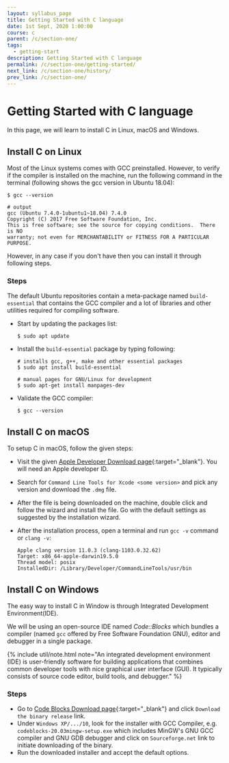 ```yaml
---
layout: syllabus_page
title: Getting Started with C language
date: 1st Sept, 2020 1:00:00
course: c
parent: /c/section-one/
tags:
  - getting-start
description: Getting Started with C language
permalink: /c/section-one/getting-started/
next_link: /c/section-one/history/
prev_link: /c/section-one/
---
```


# Getting Started with C language

In this page, we will learn to install C in Linux, macOS and Windows.

## Install C on Linux

Most of the Linux systems comes with GCC preinstalled. However, to verify if the compiler is installed on the machine, run the following command in the terminal (following shows the gcc version in Ubuntu 18.04):

```shell
$ gcc --version

# output
gcc (Ubuntu 7.4.0-1ubuntu1~18.04) 7.4.0
Copyright (C) 2017 Free Software Foundation, Inc.
This is free software; see the source for copying conditions.  There is NO
warranty; not even for MERCHANTABILITY or FITNESS FOR A PARTICULAR PURPOSE.
```

However, in any case if you don't have then you can install it through following steps.

### Steps

The default Ubuntu repositories contain a meta-package named `build-essential` that contains the GCC compiler and a lot of libraries and other utilities required for compiling software.

- Start by updating the packages list:

  ```shell
  $ sudo apt update
  ```

- Install the `build-essential` package by typing following:

  ```shell
  # installs gcc, g++, make and other essential packages
  $ sudo apt install build-essential

  # manual pages for GNU/Linux for development
  $ sudo apt-get install manpages-dev
  ```

- Validate the GCC compiler:

  ```shell
  $ gcc --version
  ```

## Install C on macOS

To setup C in macOS, follow the given steps:

- Visit the given [Apple Developer Download page](https://developer.apple.com/downloads/index.action){:target="_blank"}. You will need an Apple developer ID.

- Search for `Command Line Tools for Xcode <some version>` and pick any version and download the `.dmg` file.

- After the file is being downloaded on the machine, double click and follow the wizard and install the file. Go with the default settings as suggested by the installation wizard.

- After the installation process, open a terminal and run `gcc -v` command or `clang -v`:

  ```shell
  Apple clang version 11.0.3 (clang-1103.0.32.62)
  Target: x86_64-apple-darwin19.5.0
  Thread model: posix
  InstalledDir: /Library/Developer/CommandLineTools/usr/bin
  ```

## Install C on Windows

The easy way to install C in Window is through Integrated Development Environment(IDE).

We will be using an open-source IDE named _Code::Blocks_ which bundles a compiler (named `gcc` offered by Free Software Foundation GNU), editor and debugger in a single package.

{% include util/note.html
    note="An integrated development environment (IDE) is user-friendly software for building applications that combines common developer tools with nice graphical user interface (GUI). It typically consists of source code editor, build tools, and debugger."
%}

### Steps

- Go to [Code Blocks Download page](http://www.codeblocks.org/downloads){:target="_blank"} and click `Download the binary release` link.
- Under `Windows XP/.../10`, look for the installer with GCC Compiler, e.g. `codeblocks-20.03mingw-setup.exe` which includes MinGW's GNU GCC compiler and GNU GDB debugger and click on `Sourceforge.net` link to initiate downloading of the binary.
- Run the downloaded installer and accept the default options.
